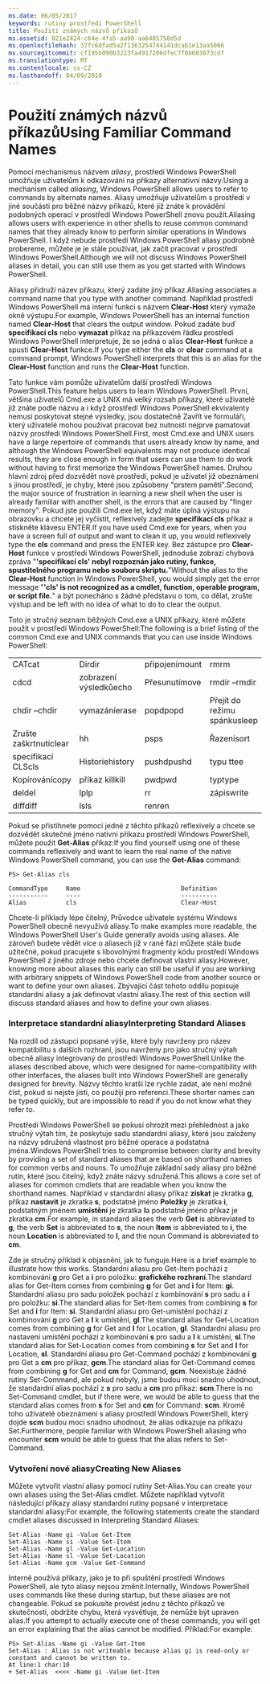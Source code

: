 ```yaml
---
ms.date: 06/05/2017
keywords: rutiny prostředí PowerShell
title: Použití známých názvů příkazů
ms.assetid: 021e2424-c64e-4fa5-aa98-aa6405758d5d
ms.openlocfilehash: 37fc6dfad5a2f1363254744141dcab1e13aa5066
ms.sourcegitcommit: cf195b090b3223fa4917206dfec7f0b603873cdf
ms.translationtype: MT
ms.contentlocale: cs-CZ
ms.lasthandoff: 04/09/2018
---
```

# <a name="using-familiar-command-names"></a><span data-ttu-id="36603-103">Použití známých názvů příkazů</span><span class="sxs-lookup"><span data-stu-id="36603-103">Using Familiar Command Names</span></span>
<span data-ttu-id="36603-104">Pomocí mechanismus názvem *aliasy*, prostředí Windows PowerShell umožňuje uživatelům k odkazování na příkazy alternativní názvy.</span><span class="sxs-lookup"><span data-stu-id="36603-104">Using a mechanism called *aliasing*, Windows PowerShell allows users to refer to commands by alternate names.</span></span> <span data-ttu-id="36603-105">Aliasy umožňuje uživatelům s prostředí v jiné součásti pro běžné názvy příkazů, které již znáte k provádění podobných operací v prostředí Windows PowerShell znovu použít.</span><span class="sxs-lookup"><span data-stu-id="36603-105">Aliasing allows users with experience in other shells to reuse common command names that they already know to perform similar operations in Windows PowerShell.</span></span> <span data-ttu-id="36603-106">I když nebude prostředí Windows PowerShell aliasy podrobně probereme, můžete je je stále používat, jak začít pracovat v prostředí Windows PowerShell.</span><span class="sxs-lookup"><span data-stu-id="36603-106">Although we will not discuss Windows PowerShell aliases in detail, you can still use them as you get started with Windows PowerShell.</span></span>

<span data-ttu-id="36603-107">Aliasy přidruží název příkazu, který zadáte jiný příkaz.</span><span class="sxs-lookup"><span data-stu-id="36603-107">Aliasing associates a command name that you type with another command.</span></span> <span data-ttu-id="36603-108">Například prostředí Windows PowerShell má interní funkci s názvem **Clear-Host** který vymaže okně výstupu.</span><span class="sxs-lookup"><span data-stu-id="36603-108">For example, Windows PowerShell has an internal function named **Clear-Host** that clears the output window.</span></span> <span data-ttu-id="36603-109">Pokud zadáte buď **specifikací cls** nebo **vymazat** příkaz na příkazovém řádku prostředí Windows PowerShell interpretuje, že se jedná o alias **Clear-Host** funkce a spustí  **Clear-Host** funkce.</span><span class="sxs-lookup"><span data-stu-id="36603-109">If you type either the **cls** or **clear** command at a command prompt, Windows PowerShell interprets that this is an alias for the **Clear-Host** function and runs the **Clear-Host** function.</span></span>

<span data-ttu-id="36603-110">Tato funkce vám pomůže uživatelům další prostředí Windows PowerShell.</span><span class="sxs-lookup"><span data-stu-id="36603-110">This feature helps users to learn Windows PowerShell.</span></span> <span data-ttu-id="36603-111">První, většina uživatelů Cmd.exe a UNIX má velký rozsah příkazy, které uživatelé již znáte podle názvu a i když prostředí Windows PowerShell ekvivalenty nemusí poskytovat stejné výsledky, jsou dostatečně Zavřít ve formuláři, který uživatelé mohou používat pracovat bez nutnosti nejprve pamatovat názvy prostředí Windows PowerShell.</span><span class="sxs-lookup"><span data-stu-id="36603-111">First, most Cmd.exe and UNIX users have a large repertoire of commands that users already know by name, and although the Windows PowerShell equivalents may not produce identical results, they are close enough in form that users can use them to do work without having to first memorize the Windows PowerShell names.</span></span> <span data-ttu-id="36603-112">Druhou hlavní zdroj před dozvědět nové prostředí, pokud je uživatel již obeznámeni s jinou prostředí, je chyby, které jsou způsobeny "prstem paměti".</span><span class="sxs-lookup"><span data-stu-id="36603-112">Second, the major source of frustration in learning a new shell when the user is already familiar with another shell, is the errors that are caused by "finger memory".</span></span> <span data-ttu-id="36603-113">Pokud jste použili Cmd.exe let, když máte úplná výstupu na obrazovku a chcete jej vyčistit, reflexively zadejte **specifikací cls** příkaz a stiskněte klávesu ENTER.</span><span class="sxs-lookup"><span data-stu-id="36603-113">If you have used Cmd.exe for years, when you have a screen full of output and want to clean it up, you would reflexively type the **cls** command and press the ENTER key.</span></span> <span data-ttu-id="36603-114">Bez zástupce pro **Clear-Host** funkce v prostředí Windows PowerShell, jednoduše zobrazí chybová zpráva "**'specifikací cls' nebyl rozpoznán jako rutiny, funkce, spustitelného programu nebo souboru skriptu.**"</span><span class="sxs-lookup"><span data-stu-id="36603-114">Without the alias to the **Clear-Host** function in Windows PowerShell, you would simply get the error message "**'cls' is not recognized as a cmdlet, function, operable program, or script file.**"</span></span> <span data-ttu-id="36603-115">a být ponecháno s žádné představu o tom, co dělat, zrušte výstup.</span><span class="sxs-lookup"><span data-stu-id="36603-115">and be left with no idea of what to do to clear the output.</span></span>

<span data-ttu-id="36603-116">Toto je stručný seznam běžných Cmd.exe a UNIX příkazy, které můžete použít v prostředí Windows PowerShell:</span><span class="sxs-lookup"><span data-stu-id="36603-116">The following is a brief listing of the common Cmd.exe and UNIX commands that you can use inside Windows PowerShell:</span></span>

|||||
|-|-|-|-|
|<span data-ttu-id="36603-117">CAT</span><span class="sxs-lookup"><span data-stu-id="36603-117">cat</span></span>|<span data-ttu-id="36603-118">Dir</span><span class="sxs-lookup"><span data-stu-id="36603-118">dir</span></span>|<span data-ttu-id="36603-119">připojení</span><span class="sxs-lookup"><span data-stu-id="36603-119">mount</span></span>|<span data-ttu-id="36603-120">rm</span><span class="sxs-lookup"><span data-stu-id="36603-120">rm</span></span>|
|<span data-ttu-id="36603-121">cd</span><span class="sxs-lookup"><span data-stu-id="36603-121">cd</span></span>|<span data-ttu-id="36603-122">zobrazení výsledků</span><span class="sxs-lookup"><span data-stu-id="36603-122">echo</span></span>|<span data-ttu-id="36603-123">Přesunutí</span><span class="sxs-lookup"><span data-stu-id="36603-123">move</span></span>|<span data-ttu-id="36603-124">rmdir –</span><span class="sxs-lookup"><span data-stu-id="36603-124">rmdir</span></span>|
|<span data-ttu-id="36603-125">chdir –</span><span class="sxs-lookup"><span data-stu-id="36603-125">chdir</span></span>|<span data-ttu-id="36603-126">vymazání</span><span class="sxs-lookup"><span data-stu-id="36603-126">erase</span></span>|<span data-ttu-id="36603-127">popd</span><span class="sxs-lookup"><span data-stu-id="36603-127">popd</span></span>|<span data-ttu-id="36603-128">Přejít do režimu spánku</span><span class="sxs-lookup"><span data-stu-id="36603-128">sleep</span></span>|
|<span data-ttu-id="36603-129">Zrušte zaškrtnutí</span><span class="sxs-lookup"><span data-stu-id="36603-129">clear</span></span>|<span data-ttu-id="36603-130">h</span><span class="sxs-lookup"><span data-stu-id="36603-130">h</span></span>|<span data-ttu-id="36603-131">ps</span><span class="sxs-lookup"><span data-stu-id="36603-131">ps</span></span>|<span data-ttu-id="36603-132">Řazení</span><span class="sxs-lookup"><span data-stu-id="36603-132">sort</span></span>|
|<span data-ttu-id="36603-133">specifikací CLS</span><span class="sxs-lookup"><span data-stu-id="36603-133">cls</span></span>|<span data-ttu-id="36603-134">Historie</span><span class="sxs-lookup"><span data-stu-id="36603-134">history</span></span>|<span data-ttu-id="36603-135">pushd</span><span class="sxs-lookup"><span data-stu-id="36603-135">pushd</span></span>|<span data-ttu-id="36603-136">typu t</span><span class="sxs-lookup"><span data-stu-id="36603-136">tee</span></span>|
|<span data-ttu-id="36603-137">Kopírování</span><span class="sxs-lookup"><span data-stu-id="36603-137">copy</span></span>|<span data-ttu-id="36603-138">příkaz kill</span><span class="sxs-lookup"><span data-stu-id="36603-138">kill</span></span>|<span data-ttu-id="36603-139">pwd</span><span class="sxs-lookup"><span data-stu-id="36603-139">pwd</span></span>|<span data-ttu-id="36603-140">typ</span><span class="sxs-lookup"><span data-stu-id="36603-140">type</span></span>|
|<span data-ttu-id="36603-141">del</span><span class="sxs-lookup"><span data-stu-id="36603-141">del</span></span>|<span data-ttu-id="36603-142">lp</span><span class="sxs-lookup"><span data-stu-id="36603-142">lp</span></span>|<span data-ttu-id="36603-143">r</span><span class="sxs-lookup"><span data-stu-id="36603-143">r</span></span>|<span data-ttu-id="36603-144">zápis</span><span class="sxs-lookup"><span data-stu-id="36603-144">write</span></span>|
|<span data-ttu-id="36603-145">diff</span><span class="sxs-lookup"><span data-stu-id="36603-145">diff</span></span>|<span data-ttu-id="36603-146">ls</span><span class="sxs-lookup"><span data-stu-id="36603-146">ls</span></span>|<span data-ttu-id="36603-147">ren</span><span class="sxs-lookup"><span data-stu-id="36603-147">ren</span></span>||

<span data-ttu-id="36603-148">Pokud se přistihnete pomocí jedné z těchto příkazů reflexively a chcete se dozvědět skutečné jméno nativní příkazu prostředí Windows PowerShell, můžete použít **Get-Alias** příkaz:</span><span class="sxs-lookup"><span data-stu-id="36603-148">If you find yourself using one of these commands reflexively and want to learn the real name of the native Windows PowerShell command, you can use the **Get-Alias** command:</span></span>

```
PS> Get-Alias cls

CommandType     Name                            Definition
-----------     ----                            ----------
Alias           cls                             Clear-Host
```

<span data-ttu-id="36603-149">Chcete-li příklady lépe čitelný, Průvodce uživatele systému Windows PowerShell obecně nevyužívá aliasy.</span><span class="sxs-lookup"><span data-stu-id="36603-149">To make examples more readable, the Windows PowerShell User's Guide generally avoids using aliases.</span></span> <span data-ttu-id="36603-150">Ale zároveň budete vědět více o aliasech již v rané fázi můžete stále bude užitečné, pokud pracujete s libovolnými fragmenty kódu prostředí Windows PowerShell z jiného zdroje nebo chcete definovat vlastní aliasy.</span><span class="sxs-lookup"><span data-stu-id="36603-150">However, knowing more about aliases this early can still be useful if you are working with arbitrary snippets of Windows PowerShell code from another source or want to define your own aliases.</span></span> <span data-ttu-id="36603-151">Zbývající část tohoto oddílu popisuje standardní aliasy a jak definovat vlastní aliasy.</span><span class="sxs-lookup"><span data-stu-id="36603-151">The rest of this section will discuss standard aliases and how to define your own aliases.</span></span>

### <a name="interpreting-standard-aliases"></a><span data-ttu-id="36603-152">Interpretace standardní aliasy</span><span class="sxs-lookup"><span data-stu-id="36603-152">Interpreting Standard Aliases</span></span>
<span data-ttu-id="36603-153">Na rozdíl od zástupci popsané výše, které byly navrženy pro název kompatibilitu s dalších rozhraní, jsou navrženy pro jako stručný výtah obecně aliasy integrovaný do prostředí Windows PowerShell.</span><span class="sxs-lookup"><span data-stu-id="36603-153">Unlike the aliases described above, which were designed for name-compatibility with other interfaces, the aliases built into Windows PowerShell are generally designed for brevity.</span></span> <span data-ttu-id="36603-154">Názvy těchto kratší lze rychle zadat, ale není možné číst, pokud si nejste jisti, co použijí pro referenci.</span><span class="sxs-lookup"><span data-stu-id="36603-154">These shorter names can be typed quickly, but are impossible to read if you do not know what they refer to.</span></span>

<span data-ttu-id="36603-155">Prostředí Windows PowerShell se pokusí ohrozit mezi přehlednost a jako stručný výtah tím, že poskytuje sadu standardní aliasy, které jsou založeny na názvy sdružená vlastnost pro běžné operace a podstatná jména.</span><span class="sxs-lookup"><span data-stu-id="36603-155">Windows PowerShell tries to compromise between clarity and brevity by providing a set of standard aliases that are based on shorthand names for common verbs and nouns.</span></span> <span data-ttu-id="36603-156">To umožňuje základní sady aliasy pro běžné rutin, které jsou čitelný, když znáte názvy sdružená.</span><span class="sxs-lookup"><span data-stu-id="36603-156">This allows a core set of aliases for common cmdlets that are readable when you know the shorthand names.</span></span> <span data-ttu-id="36603-157">Například v standardní aliasy příkaz **získat** je zkratka **g**, příkaz **nastavit** je zkratka **s**, podstatné jméno **Položky** je zkratka **i**, podstatným jménem **umístění** je zkratka **l**a podstatné jméno příkaz je zkratka **cm**.</span><span class="sxs-lookup"><span data-stu-id="36603-157">For example, in standard aliases the verb **Get** is abbreviated to **g**, the verb **Set** is abbreviated to **s**, the noun **Item** is abbreviated to **i**, the noun **Location** is abbreviated to **l**, and the noun Command is abbreviated to **cm**.</span></span>

<span data-ttu-id="36603-158">Zde je stručný příklad k objasnění, jak to funguje.</span><span class="sxs-lookup"><span data-stu-id="36603-158">Here is a brief example to illustrate how this works.</span></span> <span data-ttu-id="36603-159">Standardní aliasu pro Get-Item pochází z kombinování **g** pro Get a **i** pro položku: **grafického rozhraní**.</span><span class="sxs-lookup"><span data-stu-id="36603-159">The standard alias for Get-Item comes from combining **g** for Get and **i** for Item: **gi**.</span></span> <span data-ttu-id="36603-160">Standardní aliasu pro sadu položek pochází z kombinování **s** pro sadu a **i** pro položku: **si**.</span><span class="sxs-lookup"><span data-stu-id="36603-160">The standard alias for Set-Item comes from combining **s** for Set and **i** for Item: **si**.</span></span> <span data-ttu-id="36603-161">Standardní aliasu pro Get-umístění pochází z kombinování **g** pro Get a **l** k umístění, **gl**.</span><span class="sxs-lookup"><span data-stu-id="36603-161">The standard alias for Get-Location comes from combining **g** for Get and **l** for Location, **gl**.</span></span> <span data-ttu-id="36603-162">Standardní aliasu pro nastavení umístění pochází z kombinování **s** pro sadu a **l** k umístění, **sl**.</span><span class="sxs-lookup"><span data-stu-id="36603-162">The standard alias for Set-Location comes from combining **s** for Set and **l** for Location, **sl**.</span></span> <span data-ttu-id="36603-163">Standardní aliasu pro Get-Command pochází z kombinování **g** pro Get a **cm** pro příkaz, **gcm**.</span><span class="sxs-lookup"><span data-stu-id="36603-163">The standard alias for Get-Command comes from combining **g** for Get and **cm** for Command, **gcm**.</span></span> <span data-ttu-id="36603-164">Neexistuje žádné rutiny Set-Command, ale pokud nebyly, jsme budou moci snadno uhodnout, že standardní alias pochází z **s** pro sadu a **cm** pro příkaz: **scm**.</span><span class="sxs-lookup"><span data-stu-id="36603-164">There is no Set-Command cmdlet, but if there were, we would be able to guess that the standard alias comes from **s** for Set and **cm** for Command: **scm**.</span></span> <span data-ttu-id="36603-165">Kromě toho uživatelé obeznámeni s aliasy prostředí Windows PowerShell, který dojde **scm** budou moci snadno uhodnout, že alias odkazuje na příkazu Set.</span><span class="sxs-lookup"><span data-stu-id="36603-165">Furthermore, people familiar with Windows PowerShell aliasing who encounter **scm** would be able to guess that the alias refers to Set-Command.</span></span>

### <a name="creating-new-aliases"></a><span data-ttu-id="36603-166">Vytvoření nové aliasy</span><span class="sxs-lookup"><span data-stu-id="36603-166">Creating New Aliases</span></span>
<span data-ttu-id="36603-167">Můžete vytvořit vlastní aliasy pomocí rutiny Set-Alias.</span><span class="sxs-lookup"><span data-stu-id="36603-167">You can create your own aliases using the Set-Alias cmdlet.</span></span> <span data-ttu-id="36603-168">Můžete například vytvořit následující příkazy aliasy standardní rutiny popsané v interpretace standardní aliasy:</span><span class="sxs-lookup"><span data-stu-id="36603-168">For example, the following statements create the standard cmdlet aliases discussed in Interpreting Standard Aliases:</span></span>

```
Set-Alias -Name gi -Value Get-Item
Set-Alias -Name si -Value Set-Item
Set-Alias -Name gl -Value Get-Location
Set-Alias -Name sl -Value Set-Location
Set-Alias -Name gcm -Value Get-Command
```

<span data-ttu-id="36603-169">Interně používá příkazy, jako je to při spuštění prostředí Windows PowerShell, ale tyto aliasy nejsou změnit.</span><span class="sxs-lookup"><span data-stu-id="36603-169">Internally, Windows PowerShell uses commands like these during startup, but these aliases are not changeable.</span></span> <span data-ttu-id="36603-170">Pokud se pokusíte provést jednu z těchto příkazů ve skutečnosti, obdržíte chybu, která vysvětluje, že nemůže být upraven alias.</span><span class="sxs-lookup"><span data-stu-id="36603-170">If you attempt to actually execute one of these commands, you will get an error explaining that the alias cannot be modified.</span></span> <span data-ttu-id="36603-171">Příklad:</span><span class="sxs-lookup"><span data-stu-id="36603-171">For example:</span></span>

```
PS> Set-Alias -Name gi -Value Get-Item
Set-Alias : Alias is not writeable because alias gi is read-only or constant and cannot be written to.
At line:1 char:10
+ Set-Alias  <<<< -Name gi -Value Get-Item
```